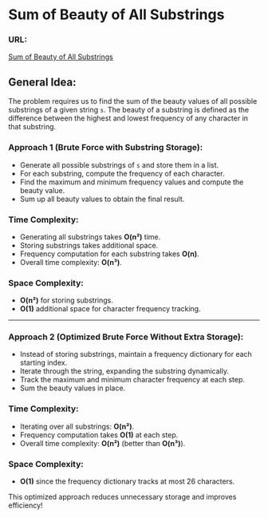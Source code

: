 # Sum of Beauty of All Substrings

### URL:
[Sum of Beauty of All Substrings](https://leetcode.com/problems/sum-of-beauty-of-all-substrings/description/)

## General Idea:

The problem requires us to find the sum of the beauty values of all possible substrings of a given string `s`. The beauty of a substring is defined as the difference between the highest and lowest frequency of any character in that substring.

### Approach 1 (Brute Force with Substring Storage):
- Generate all possible substrings of `s` and store them in a list.
- For each substring, compute the frequency of each character.
- Find the maximum and minimum frequency values and compute the beauty value.
- Sum up all beauty values to obtain the final result.

### Time Complexity:
- Generating all substrings takes **O(n²)** time.
- Storing substrings takes additional space.
- Frequency computation for each substring takes **O(n)**.
- Overall time complexity: **O(n³)**.

### Space Complexity:
- **O(n²)** for storing substrings.
- **O(1)** additional space for character frequency tracking.

---

### Approach 2 (Optimized Brute Force Without Extra Storage):
- Instead of storing substrings, maintain a frequency dictionary for each starting index.
- Iterate through the string, expanding the substring dynamically.
- Track the maximum and minimum character frequency at each step.
- Sum the beauty values in place.


### Time Complexity:
- Iterating over all substrings: **O(n²)**.
- Frequency computation takes **O(1)** at each step.
- Overall time complexity: **O(n²)** (better than **O(n³)**).

### Space Complexity:
- **O(1)** since the frequency dictionary tracks at most 26 characters.

This optimized approach reduces unnecessary storage and improves efficiency!

